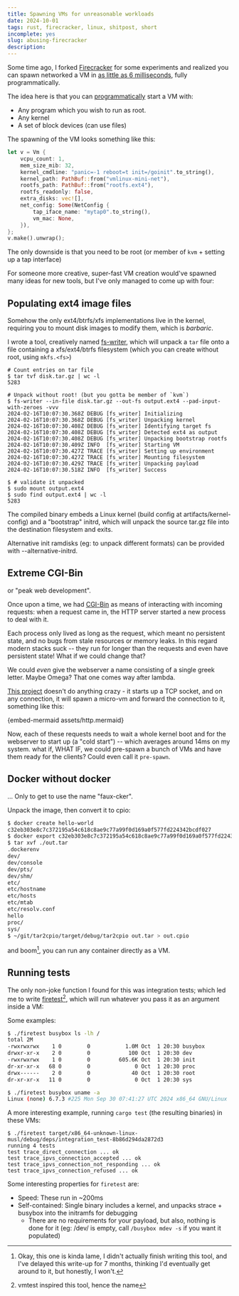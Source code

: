 ```yaml
---
title: Spawning VMs for unreasonable workloads
date: 2024-10-01
tags: rust, firecracker, linux, shitpost, short
incomplete: yes
slug: abusing-firecracker
description: 
---
```



Some time ago, I forked [Firecracker](https://github.com/firecracker-microvm/firecracker/tree/main) for some experiments and realized
you can spawn networked a VM in [as little as 6 milliseconds](/posts/minimizing-linux-boot-times/), fully programmatically.

The idea here is that you can [programmatically](https://github.com/DavidVentura/firecracker-spawn) start a VM with:

- Any program which you wish to run as root.
- Any kernel
- A set of block devices (can use files)

The spawning of the VM looks something like this:

```rust
let v = Vm {
	vcpu_count: 1,
	mem_size_mib: 32,
	kernel_cmdline: "panic=-1 reboot=t init=/goinit".to_string(),
	kernel_path: PathBuf::from("vmlinux-mini-net"),
	rootfs_path: PathBuf::from("rootfs.ext4"),
	rootfs_readonly: false,
	extra_disks: vec![],
	net_config: Some(NetConfig {
		tap_iface_name: "mytap0".to_string(),
		vm_mac: None,
	}),
};
v.make().unwrap();
```

The only downside is that you need to be root (or member of `kvm` + setting up a tap interface)

For someone more creative, super-fast VM creation would've spawned many ideas for new tools, but I've only managed to come up with four:

## Populating ext4 image files

Somehow the only ext4/btrfs/xfs implementations live in the kernel, requiring you to mount disk images to modify them, which is _barbaric_. 

I wrote a tool, creatively named [fs-writer](https://github.com/DavidVentura/rootless-filesystem-management), which will unpack a `tar` file onto a file containing a xfs/ext4/btrfs filesystem (which you can create without root, using `mkfs.<fs>`)

```
# Count entries on tar file
$ tar tvf disk.tar.gz | wc -l
5283

# Unpack without root! (but you gotta be member of `kvm`)
$ fs-writer --in-file disk.tar.gz --out-fs output.ext4 --pad-input-with-zeroes -vvv
2024-02-16T10:07:30.368Z DEBUG [fs_writer] Initializing
2024-02-16T10:07:30.368Z DEBUG [fs_writer] Unpacking kernel
2024-02-16T10:07:30.408Z DEBUG [fs_writer] Identifying target fs
2024-02-16T10:07:30.408Z DEBUG [fs_writer] Detected ext4 as output
2024-02-16T10:07:30.408Z DEBUG [fs_writer] Unpacking bootstrap rootfs
2024-02-16T10:07:30.409Z INFO  [fs_writer] Starting VM
2024-02-16T10:07:30.427Z TRACE [fs_writer] Setting up environment
2024-02-16T10:07:30.427Z TRACE [fs_writer] Mounting filesystem
2024-02-16T10:07:30.429Z TRACE [fs_writer] Unpacking payload
2024-02-16T10:07:30.518Z INFO  [fs_writer] Success

$ # validate it unpacked
$ sudo mount output.ext4
$ sudo find output.ext4 | wc -l
5283
```

The compiled binary embeds a Linux kernel (build config at artifacts/kernel-config) and a "bootstrap" initrd, which will unpack the source tar.gz file into the destination filesystem and exits.

Alternative init ramdisks (eg: to unpack different formats) can be provided with --alternative-initrd.

## Extreme CGI-Bin

or "peak web development".

Once upon a time, we had [CGI-Bin](https://en.wikipedia.org/wiki/Common_Gateway_Interface) as means of interacting with incoming requests: when a request came in, the HTTP server started a new process to deal with it.

Each process only lived as long as the request, which meant no persistent state, and no bugs from stale resources or memory leaks. In this regard modern stacks suck -- they run for longer than the requests and even have persistent state! What if we could change that? 

We could _even_ give the webserver a name consisting of a single greek letter. Maybe Omega? That one comes way after lambda.

[This project](https://github.com/DavidVentura/extreme-cgi-bin) doesn't do anything crazy - it starts up a TCP socket, and on any connection, it will spawn a micro-vm and forward the connection to it, something like this:

{embed-mermaid assets/http.mermaid}

Now, each of these requests needs to wait a whole kernel boot and for the webserver to start up (a "cold start") -- which averages around 14ms on my system. what if, WHAT IF, we could pre-spawn a bunch of VMs and have them ready for the clients? Could even call it `pre-spawn`.

## Docker without docker

... Only to get to use the name "faux-cker".

Unpack the image, then convert it to cpio:

```bash
$ docker create hello-world
c32eb303e8c7c372195a54c618c8ae9c77a99f0d169a0f577fd224342bcdf027
$ docker export c32eb303e8c7c372195a54c618c8ae9c77a99f0d169a0f577fd224342bcdf027 -o out.tar
$ tar xvf ./out.tar 
.dockerenv
dev/
dev/console
dev/pts/
dev/shm/
etc/
etc/hostname
etc/hosts
etc/mtab
etc/resolv.conf
hello
proc/
sys/
$ ~/git/tar2cpio/target/debug/tar2cpio out.tar > out.cpio
```

and boom[^lame], you can run any container directly as a VM.

[^lame]: Okay, this one is kinda lame, I didn't actually finish writing this tool, and I've delayed this write-up for 7 months, thinking I'd eventually get around to it, but honestly, I won't.

## Running tests

The only non-joke function I found for this was integration tests; which led me to write [firetest](https://github.com/DavidVentura/firetest)[^firetest-name], which will run whatever you pass it as an argument inside a VM:

Some examples:

```bash
$ ./firetest busybox ls -lh /
total 2M     
-rwxrwxrwx    1 0        0           1.0M Oct  1 20:30 busybox
drwxr-xr-x    2 0        0            100 Oct  1 20:30 dev
-rwxrwxrwx    1 0        0         605.6K Oct  1 20:30 init
dr-xr-xr-x   68 0        0              0 Oct  1 20:30 proc
drwx------    2 0        0             40 Oct  1 20:30 root
dr-xr-xr-x   11 0        0              0 Oct  1 20:30 sys
```

```bash
$ ./firetest busybox uname -a
Linux (none) 6.7.3 #225 Mon Sep 30 07:41:27 UTC 2024 x86_64 GNU/Linux
```
A more interesting example, running `cargo test` (the resulting binaries) in these VMs:

```
$ ./firetest target/x86_64-unknown-linux-musl/debug/deps/integration_test-8b86d294da2872d3
running 4 tests
test trace_direct_connection ... ok
test trace_ipvs_connection_accepted ... ok
test trace_ipvs_connection_not_responding ... ok
test trace_ipvs_connection_refused ... ok
```

Some interesting properties for `firetest` are:
- Speed: These run in ~200ms
- Self-contained: Single binary includes a kernel, and unpacks strace + busybox into the initramfs for debugging
    - There are no requirements for your payload, but also, nothing is done for it (eg: /dev/ is empty, call `/busybox mdev -s` if you want it populated)

[^firetest-name]: vmtest inspired this tool, hence the name
